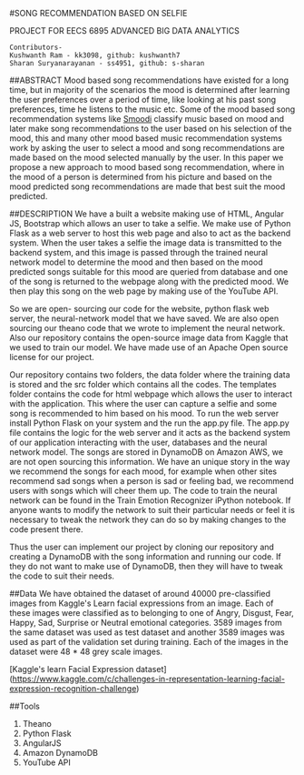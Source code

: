 #SONG RECOMMENDATION BASED ON SELFIE

PROJECT FOR EECS 6895 ADVANCED BIG DATA ANALYTICS 
```Text
Contributors-
Kushwanth Ram - kk3098, github: kushwanth7
Sharan Suryanarayanan - ss4951, github: s-sharan
```

##ABSTRACT
Mood based song recommendations have existed for a long time, but in majority of the scenarios the mood is determined after learning the user preferences over a period of time, like looking at his past song preferences, time he listens to the music etc. Some of the mood based song recommendation systems like [Smoodi](http://ieeexplore.ieee.org/xpls/abs_all.jsp?arnumber=6012116&tag=1
) classify music based on mood and later make song recommendations to the user based on his selection of the mood, this and many other mood based music recommendation systems work by asking the user to select a mood and song recommendations are made based on the mood selected manually by the user. In this paper we propose a new approach to mood based song recommendation, where in the mood of a person is determined from his picture and based on the mood predicted song recommendations are made that best suit the mood predicted.

##DESCRIPTION
We have a built a website making use of HTML, Angular JS, Bootstrap which allows an user to take a selfie. We make use of Python Flask as a web server to host this web page and also to act as the backend system. When the user takes a selfie the image data is transmitted to the backend system, and this image is passed through the trained neural network model to determine the mood and then based on the mood predicted songs suitable for this mood are queried from database and one of the song is returned to the webpage along with the predicted mood. We then play this song on the web page by making use of the YouTube API.

So we are open- sourcing our code for the website, python flask web server, the neural-network model that we have saved. We are also open sourcing our theano code that we wrote to implement the neural network. Also our repository contains the open-source image data from Kaggle that we used to train our model. We have made use of an Apache Open source license for our project.

Our repository contains two folders, the data folder where the training data is stored and the src folder which contains all the codes. The templates folder contains the code for html webpage which allows the user to interact with the application. This where the user can capture a selfie and some song is recommended to him based on his mood. 
To run the web server install Python Flask on your system and the run the app.py file. The app.py file contains the logic for the web server and it acts as the backend system of our application interacting with the user, databases and the neural network model. The songs are stored in  DynamoDB on Amazon AWS, we are not open sourcing this information. We have an unique story in the way we recommend the songs for each mood, for example when other sites recommend sad songs when a person is sad or feeling bad, we recommend users with songs which will cheer them up. The code to train the neural network can be found in the Train Emotion Recognizer iPython notebook. If anyone wants to modify the network to suit their particular needs or feel it is necessary to tweak the network they can do so by making changes to the code present there. 

Thus the user can implement our project by cloning our repository and creating a DynamoDB with the song information and running our code. If they do not want to make use of DynamoDB, then they will have to tweak the code to suit their needs.


##Data
We have obtained the dataset of around 40000 pre-classified images from Kaggle's Learn facial expressions from an image. Each of these images were classified as to belonging to one of Angry, Disgust, Fear, Happy, Sad, Surprise or Neutral emotional categories. 3589 images from the same dataset was used as test dataset and another 3589 images was used as part of the validation set during training. Each of the images in the dataset were 48 * 48 grey scale images. 

[Kaggle's learn Facial Expression dataset] (https://www.kaggle.com/c/challenges-in-representation-learning-facial-expression-recognition-challenge)

##Tools
1. Theano
2. Python Flask
3. AngularJS
4. Amazon DynamoDB
5. YouTube API
